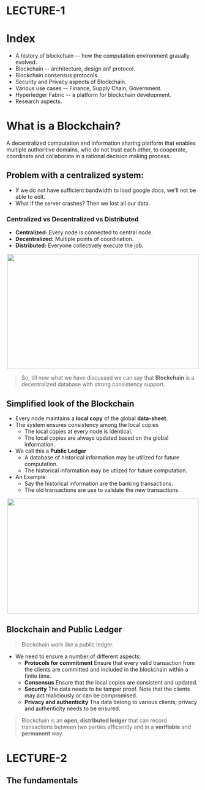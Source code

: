 # LECTURE-1

# Index
* A history of blockchain -- how the computation environment graually evolved.
* Blockchain -- architecture, design anf protocol.
* Blockchain consensus protocols.
* Security and Privacy aspects of Blockchain.
* Various use cases -- Finance, Supply Chain, Government.
* Hyperledger Fabric -- a platform for blockchain development.
* Research aspects.

# What is a Blockchain?
A decentralized computation and information sharing platform that enables multiple authoritive domains, who do not trust each other, to cooperate, 
coordinate and collaborate in a rational decision making process.

## Problem with a centralized system:
* If we do not have sufficient bandwidth to load google docs, we'll not be able to edit.
* What if the server crashes? Then we lost all our data.

### Centralized vs Decentralized vs Distributed
* **Centralized:** Every node is connected to central node.
* **Decentralized:** Multiple points of coordination.
* **Distributed:** Everyone collectively execute the job.

<p  align="center">
  <img src="https://user-images.githubusercontent.com/32765126/147952924-dd50bf96-32b0-4dda-a203-6ec1b46da42d.png" width="500" height="300">
</p>

> So, till now what we have discussed we can say that **Blockchain** is a decentralized database with strong consistency support.

## Simplified look of the Blockchain
* Every node maintains a **local copy** of the global **data-sheet**.
* The system ensures consistency among the local copies
  * The local copies at every node is identical.
  * The local copies are always updated based on the global information.
* We call this a **Public Ledger**
  * A database of historical information may be utilized for future computation.
  * The historical information may be utlized for future computation.
* An Example:
  * Say the historical information are the banking transactions.
  * The old transactions are use to validate the new transactions.

<p  align="center">
  <img src="https://user-images.githubusercontent.com/32765126/147953919-09dbbb9e-eafe-4399-ada9-767ce992cc52.png" width="500" height="300">
</p>


## Blockchain and Public Ledger


> Blockchain work like a public ledger.

* We need to ensure a number of different aspects:
  * **Protocols for commitment** Ensure that every valid transaction from the clients are committed and included in the blockchain within a finite time.
  * **Consensus** Ensure that the local copies are consistent and updated.
  * **Security** The data needs to be tamper proof. Note that the clients may act maliciously or can be compromised.
  * **Privacy and authenticity** Tha data belong to various clients; privacy and authenticity needs to be ensured.


> Blockchain is an **open, distributed ledger** that can record transactions between two parties efficiently and in a **verifiable** and **permanent** way.


# LECTURE-2

## The fundamentals

